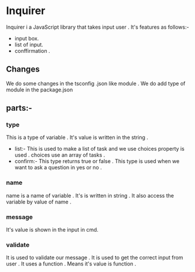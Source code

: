 #  Inquirer
Inquirer i a JavaScript library that takes input user .
It's features as follows:-
- input box. 
- list of input.
- conffirmation .
## Changes 
We  do some changes in the tsconfig .json like module .
We do add type of module in the package.json
## parts:-
### type 
This is a type of variable . It's value is written in the string .
- list:-
This is  used to make a list of task and we use choices property is used . choices use an array of tasks .
- confirm:-
This type returns true or false . This type is used when we want to ask a question in yes or no .  
### name
name is a name of variable . It's is written in string . It also access the variable by value of name .
### message
It's value is shown in the input in cmd.
### validate
It is used to validate our message . It is used to get the correct input from user . 
It uses a function . Means it's value is function .  


